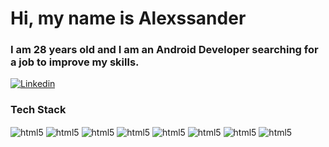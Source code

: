 # Hi, my name is Alexssander
### I am 28 years old and I am an Android Developer searching for a job to improve my skills.

[![Linkedin](https://img.shields.io/badge/LinkedIn-0077B5?style=for-the-badge&logo=linkedin&logoColor=white)](https://www.linkedin.com/in/alexssander-tavares-b4b03928a/)

<!--[![Alexssander Tavares](https://github-readme-stats.vercel.app/api?username=alexssandertavares&show_icons=true&theme=onedark)] -->

### Tech Stack

 <div style="display: inline_block>
    <img align="center" alt="html5" src="https://img.shields.io/badge/Kotlin-7F52FF.svg?style=for-the-badge&logo=Kotlin&logoColor=white" />
    <img align="center" alt="html5" src="https://img.shields.io/badge/Kotlin-0095D5?&style=for-the-badge&logo=kotlin&logoColor=white" />
    <img align="center" alt="html5" src="https://img.shields.io/badge/Android_Studio-3DDC84?style=for-the-badge&logo=android-studio&logoColor=white" />
    <img align="center" alt="html5" src="https://img.shields.io/badge/Jetpack%20Compose-4285F4.svg?style=for-the-badge&logo=Jetpack-Compose&logoColor=white" />
    <img align="center" alt="html5" src="https://img.shields.io/badge/GIT-E44C30?style=for-the-badge&logo=git&logoColor=white" />
    <img align="center" alt="html5" src="https://img.shields.io/badge/SQLite-07405E?style=for-the-badge&logo=sqlite&logoColor=white" />
    <img align="center" alt="html5" src="https://img.shields.io/badge/Gradle-02303A.svg?style=for-the-badge&logo=Gradle&logoColor=white" />
    <img align="center" alt="html5" src="https://img.shields.io/badge/Ktor-087CFA.svg?style=for-the-badge&logo=Ktor&logoColor=white" />
    <img align="center" alt="html5" src="https://img.shields.io/badge/IntelliJ%20IDEA-000000.svg?style=for-the-badge&logo=IntelliJ-IDEA&logoColor=white" />
 </div>

